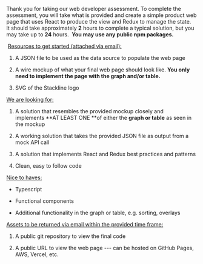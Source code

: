 Thank you for taking our web developer assessment. To complete the
assessment, you will take what is provided and create a simple product
web page that uses React to produce the view and Redux to manage the
state.  It should take approximately **2** hours to complete a typical
solution, but you may take up to **24** hours.  **You may use any public
npm packages.**

 <u>Resources to get started (attached via email):</u>

1.  A JSON file to be used as the data source to populate the web page

2.  A wire mockup of what your final web page should look like. **You
    only need to implement the page with the graph and/or table.**

3.  SVG of the Stackline logo

<u>We are looking for:</u>

1.  A solution that resembles the provided mockup closely and
    implements **AT LEAST ONE **of either the **graph or table** as seen
    in the mockup

2.  A working solution that takes the provided JSON file as output from
    a mock API call

3.  A solution that implements React and Redux best practices and
    patterns

4.  Clean, easy to follow code

<u>Nice to haves:</u>

- Typescript

- Functional components

- Additional functionality in the graph or table, e.g. sorting, overlays

<u>Assets to be returned via email within the provided time frame:</u>

1.  A public git repository to view the final code

2.  A public URL to view the web page --- can be hosted on GitHub Pages,
    AWS, Vercel, etc.

